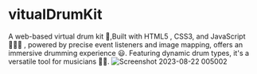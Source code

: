 # vitualDrumKit
A web-based virtual drum kit 🥁,Built with HTML5 , CSS3, and JavaScript🧑🏻‍💻 , powered by precise event listeners and image mapping, offers an immersive drumming experience 😃. Featuring dynamic drum types, it's a versatile tool for musicians 🎵🎶. 
![Screenshot 2023-08-22 005002](https://github.com/vishwajeetk5/vitualDrumKit/assets/119106702/758545e2-8578-402f-b57a-960dee1b077e)
